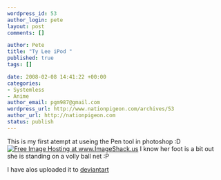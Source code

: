 ```yaml
--- 
wordpress_id: 53
author_login: pete
layout: post
comments: []

author: Pete
title: "Ty Lee iPod "
published: true
tags: []

date: 2008-02-08 14:41:22 +00:00
categories: 
- Systemless
- Anime
author_email: pgm987@gmail.com
wordpress_url: http://www.nationpigeon.com/archives/53
author_url: http://nationpigeon.com
status: publish
---
```

This is my first atempt at useing the Pen tool in photoshop :D
<a href="http://img511.imageshack.us/my.php?image=tyleeipodbf7.jpg" target="_blank"><img src="http://img511.imageshack.us/img511/5599/tyleeipodbf7.th.jpg" alt="Free Image Hosting at www.ImageShack.us" border="0" /></a>
I know her foot is a bit out she is standing on a volly ball net :P

I have alos uploaded it to <a href="http://networkpathnotfound.deviantart.com/art/iPod-Ty-Lee-76746316" target="_BLANK">deviantart</a>
